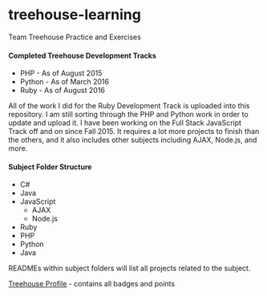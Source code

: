 # treehouse-learning
Team Treehouse Practice and Exercises

#### Completed Treehouse Development Tracks
* PHP - As of August 2015
* Python - As of March 2016
* Ruby - As of August 2016

All of the work I did for the Ruby Development Track is uploaded into this repository. I am still sorting through the PHP and Python work in order to update and upload it. I have been working on the Full Stack JavaScript Track off and on since Fall 2015. It requires a lot more projects to finish than the others, and it also includes other subjects including AJAX, Node.js, and more.

#### Subject Folder Structure
* C&#35;
* Java
* JavaScript
   * AJAX
   * Node.js
* Ruby
* PHP
* Python
* Java

READMEs within subject folders will list all projects related to the subject.

[Treehouse Profile](https://teamtreehouse.com/atrianwagner) - contains all badges and points
